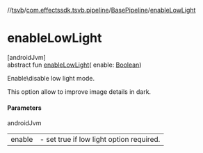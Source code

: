 //[tsvb](../../../index.md)/[com.effectssdk.tsvb.pipeline](../index.md)/[BasePipeline](index.md)/[enableLowLight](enable-low-light.md)

# enableLowLight

[androidJvm]\
abstract fun [enableLowLight](enable-low-light.md)(
enable: [Boolean](https://kotlinlang.org/api/latest/jvm/stdlib/kotlin/-boolean/index.html))

Enable\disable low light mode.

This option allow to improve image details in dark.

#### Parameters

androidJvm

|        |                                              |
|--------|----------------------------------------------|
| enable | -     set true if low light option required. |
